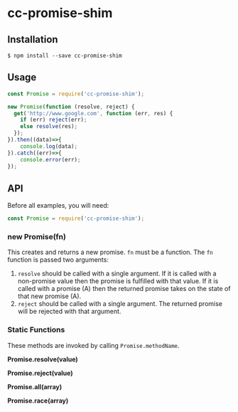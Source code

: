 # cc-promise-shim


## Installation
    $ npm install --save cc-promise-shim 
    
## Usage
```javascript
const Promise = require('cc-promise-shim');

new Promise(function (resolve, reject) {
  get('http://www.google.com', function (err, res) {
    if (err) reject(err);
    else resolve(res);
  });
}).then((data)=>{
    console.log(data);
}).catch((err)=>{
    console.error(err);
});
```
## API

Before all examples, you will need:

```js
const Promise = require('cc-promise-shim');
```
### new Promise(fn)
This creates and returns a new promise.  `fn` must be a function.  The `fn` function is passed two arguments:

 1. `resolve` should be called with a single argument.  If it is called with a non-promise value then the promise is fulfilled with that value.  If it is called with a promise (A) then the returned promise takes on the state of that new promise (A).
 2. `reject` should be called with a single argument.  The returned promise will be rejected with that argument.
 
### Static Functions
  These methods are invoked by calling `Promise.methodName`.
  
__Promise.resolve(value)__

__Promise.reject(value)__

__Promise.all(array)__

__Promise.race(array)__
